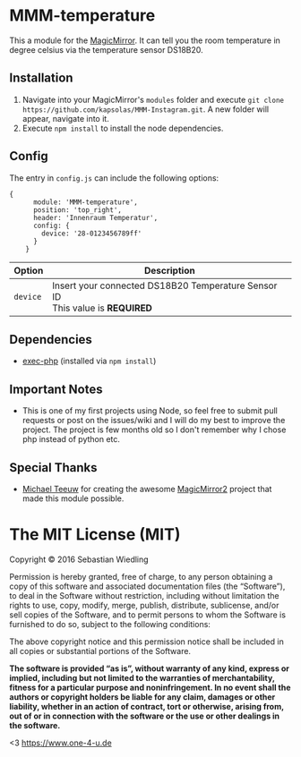 # MMM-temperature
This a module for the [MagicMirror](https://github.com/MichMich/MagicMirror/tree/develop). It can tell you the room temperature in degree celsius via the temperature sensor DS18B20.

## Installation
1. Navigate into your MagicMirror's `modules` folder and execute `git clone https://github.com/kapsolas/MMM-Instagram.git`. A new folder will appear, navigate into it.
2. Execute `npm install` to install the node dependencies.

## Config
The entry in `config.js` can include the following options:
```
{
      module: 'MMM-temperature',
      position: 'top_right',
      header: 'Innenraum Temperatur',
      config: {
        device: '28-0123456789ff'
      }
    }
```

|Option|Description|
|---|---|
|`device`|Insert your connected DS18B20 Temperature Sensor ID<br>This value is **REQUIRED**|

## Dependencies
- [exec-php](https://www.npmjs.com/package/exec-php) (installed via `npm install`)

## Important Notes
- This is one of my first projects using Node, so feel free to submit pull requests or post on the issues/wiki and I will do my best to improve the project. The project is few months old so I don't remember why I chose php instead of python etc.

## Special Thanks
- [Michael Teeuw](https://github.com/MichMich) for creating the awesome [MagicMirror2](https://github.com/MichMich/MagicMirror/tree/develop) project that made this module possible.


The MIT License (MIT)
=====================

Copyright © 2016 Sebastian Wiedling

Permission is hereby granted, free of charge, to any person
obtaining a copy of this software and associated documentation
files (the “Software”), to deal in the Software without
restriction, including without limitation the rights to use,
copy, modify, merge, publish, distribute, sublicense, and/or sell
copies of the Software, and to permit persons to whom the
Software is furnished to do so, subject to the following
conditions:

The above copyright notice and this permission notice shall be
included in all copies or substantial portions of the Software.

**The software is provided “as is”, without warranty of any kind, express or implied, including but not limited to the warranties of merchantability, fitness for a particular purpose and noninfringement. In no event shall the authors or copyright holders be liable for any claim, damages or other liability, whether in an action of contract, tort or otherwise, arising from, out of or in connection with the software or the use or other dealings in the software.**

<3 https://www.one-4-u.de